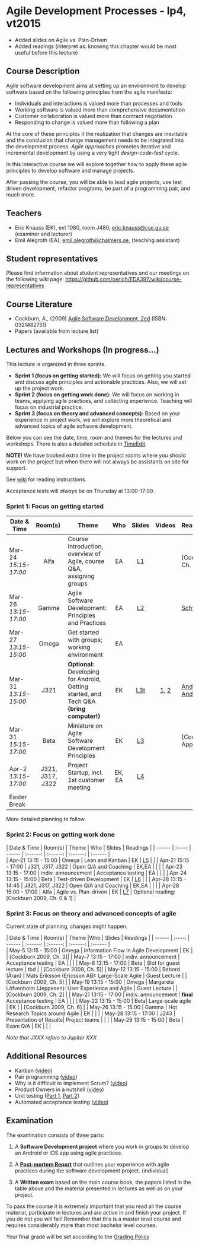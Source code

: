 # Agile Development Processes - lp4, vt2015

- Added slides on Agile vs. Plan-Driven
- Added readings (interpret as: knowing this chapter would be most useful before this lecture)

## Course Description
Agile software development aims at setting up an environment to develop software based on the following principles from the agile manifesto:

- Individuals and interactions is valued more than processes and tools
- Working software is valued more than comprehensive documentation
- Customer collaboration is valued more than contract negotiation
- Responding to change is valued more than following a plan

At the core of these principles it the realization that changes are inevitable and the conclusion that change management needs to be integrated into the development process. *Agile approaches* promotes iterative and incremental development by using a very tight *design-code-test* cycle.

In this interactive course we will explore together how to apply these agile principles to develop software and manage projects.

After passing the course, you will be able to lead agile projects, use test driven development, refactor programs, be part of a programming pair, and much more.

## Teachers

- Eric Knauss (EK), ext 1080, room J480, eric.knauss@cse.gu.se (examiner and lecturer)
- Emil Alégroth (EA), emil.alegroth@chalmers.se, (teaching assistant)

## Student representatives

Please find information about student representatives and our meetings on the following wiki page:
https://github.com/oerich/EDA397/wiki/course-representatives

## Course Literature

- Cockburn, A., (2009) [Agile Software Development, 2ed](http://www.amazon.com/Agile-Software-Development-Cooperative-Game/dp/0321482751/ref=sr_1_3?ie=UTF8&qid=1300358686&sr=8-3) (ISBN: 0321482751)
- Papers (available from lecture list)

## Lectures and Workshops (In progress…)

This lecture is organized in three sprints.

- **Sprint 1 (focus on getting started):** We will focus on getting you started and discuss agile principles and actionable practices. Also, we will set up the project work.
- **Sprint 2 (focus on getting work done):** We will focus on working in teams, applying agile practices, and collecting experience. Teaching will focus on industrial practice.
- **Sprint 3 (focus on theory and advanced concepts):** Based on your experience in project work, we will explore more theoretical and advanced topics of agile software development.

Below you can see the date, time, room and themes for the lectures and workshops. There is also a detailed schedule in [TimeEdit].

**NOTE!** We have booked extra time in the project rooms where you should work on the project but when there will not always be assistants on site for support.

See [wiki](https://github.com/oerich/EDA397/wiki/Reading-Instructions) for reading instructions.

Acceptance tests will *always* be on Thursday at 13:00-17:00.

### Sprint 1: Focus on getting started

| Date & Time | Room(s) | Theme |Who | Slides | Videos | Readings |
|  ------	| :----:	| ------	| :------: | :------: | :------: | :------ |  
| Mar-24 *15:15-17:00* | Alfa | Course Introduction, overview of Agile, course Q&A, assigning groups | EA | [L1] | | [Cockburn2009, Ch. 4], [Cohen04] |  
| Mar-26 *13:15-17:00* | Gamma |  Agile Software Development: Principles and Practices | EA | [L2] | | [Schwaber95]|  
| Mar-27 *13:15-15:00* | Omega | Get started with groups; working environment | EA | | | |  
| Mar-31 *13:15-15:00* | J321 | **Optional:** Developing for Android, Getting started, and Tech Q&A **(bring computer!)** | EK | [L3t] | [1][V21], [2][V22] | [Android](https://github.com/morganericsson/EDA397/wiki/Getting-Started:-Android), [AndroidExamples]
| Mar-31 *15:15-17:00* | Beta | Miniature on Agile Software Development Principles | EK | [L3] | | [Cockburn 2009, Appendix A] |
| Apr-2 *13:15-17:00* | J321, J317, J322 | Project Startup, incl. 1st customer meeting | EK, EA | [L4] | |  |
| Easter Break | |  | | | | | |

More detailed planning to follow.

### Sprint 2: Focus on getting work done

| Date & Time | Room(s) | Theme | Who | Slides | Readings |
|  ------	| :----:	| ------	| :------: | :------: | :------: | :------ |  
| Apr-21 13:15 - 15:00 | Omega | Lean and Kanban | EK | [L5] | |
| Apr-21 15:15 - 17:00 | J321, J317, J322 | Open Q/A and Coaching | EK,EA | | |
| Apr-23 13:15 - 17:00 | indiv. announcement | Acceptance testing | EA | | |
| Apr-24 13:15 - 15:00 | Beta | Test-driven Development | EK | [L6] | |
| Apr-28 13:15 - 14:45 | J321, J317, J322 | Open Q/A and Coaching | EK,EA | | |
| Apr-28 15:00 - 17:00 | Alfa | Agile vs. Plan-driven | EK | [L7] | Optional reading: [Cockburn 2009, Ch. 0 & 1] |


### Sprint 3: Focus on theory and advanced concepts of agile

Current state of planning, changes might happen.

| Date & Time | Room(s) | Theme |Who | Slides | Readings |
|  ------	| :----:	| ------	| :------: | :------: | :------: | :------ |  
| May-5 13:15 - 15:00 | Omega | Information Flow in Agile Development | EK | | [Cockburn 2009, Ch. 3]|
| May-7 13:15 - 17:00 | indiv. announcement | Acceptance testing | EA | |  |
| May-8 13:15 - 17:00 | Beta | Slot for guest lecture | tbd | | [Cockburn 2009, Ch. 5]|
| May-12 13:15 - 15:00 | Babord (Äran) | Mats Eriksson (Ericsson AB): Large-Scale Agile  | Guest Lecture | | [Cockburn 2009, Ch. 5] |
| May-19 13:15 - 15:00 | Omega | Margareta Löfvenholm (Jeppesen): User Experience and Agile | Guest Lecture | | [Cockburn 2009, Ch. 2] |
| May-21 13:15 - 17:00 | indiv. announcement | **final** Acceptance testing | EA | | |
| May-22 13:15 - 15:00 | Beta|  Large-scale agile | EK | | [Cockburn 2009, Ch. 6] |
| May-26 13:15 - 15:00 | Gamma | Hot Research Topics around Agile | EK | | |
| May-28 13:15 - 17:00 | J243 | Presentation of Results| Project teams | | |
| May-29 13:15 - 15:00 | Beta | Exam Q/A | EK | | |

*Note that JXXX refers to Jupiter XXX*

[TimeEdit]: https://se.timeedit.net/web/chalmers/db1/public/ri15YXQ2708Z59Qv3X0036Q6y6Y000965Y61Y5gQ7075763Z7.html
[AndroidExamples]: https://github.com/oerich/AndroidExamples
[Cohen04]: https://github.com/oerich/EDA397/blob/master/Papers/cohen_2004_intro_to_agile_methods.pdf?raw=true
[Schwaber95]: https://github.com/oerich/EDA397/blob/master/Papers/schwaber_1995_scrum_dev_process.pdf?raw=true

[L1]: https://github.com/oerich/EDA397/blob/master/Slides/l1.pdf?raw=true
[L2]: https://github.com/oerich/EDA397/blob/master/Slides/l2.pdf?raw=true
[L3]: https://github.com/oerich/EDA397/blob/master/Slides/l3.pdf?raw=true
[L3t]: https://github.com/oerich/EDA397/blob/master/Slides/l3t.pdf?raw=true
[L4]: https://github.com/oerich/EDA397/blob/master/Slides/l4.pdf?raw=true
[L5]: https://github.com/oerich/EDA397/blob/master/Slides/l5.pdf?raw=true
[L6]: https://github.com/oerich/EDA397/blob/master/Slides/l6.pdf?raw=true
[L7]: https://github.com/oerich/EDA397/blob/master/Slides/l7.pdf?raw=true
[L8]: https://github.com/oerich/EDA397/blob/master/Slides/l8.pdf?raw=true
[L9]: https://github.com/oerich/EDA397/blob/master/Slides/l9.pdf?raw=true
[L10]: https://github.com/oerich/EDA397/blob/master/Slides/l10.pdf?raw=true
[product-vision]: https://github.com/oerich/EDA397/blob/master/Slides/product-vision.pdf?raw=true
[ScalingAgile]: https://github.com/oerich/EDA397/blob/master/Slides/Luvoe-ScalingAgile.pdf
[exam-discussion]: https://github.com/oerich/EDA397/blob/master/Exams/exam-examples-2014.pdf?raw=true

[V11]: https://s3-eu-west-1.amazonaws.com/course-mats/EDA397/eda397_1_1.mp4
[V12]: https://s3-eu-west-1.amazonaws.com/course-mats/EDA397/eda397_1_2.mp4
[V13]: https://s3-eu-west-1.amazonaws.com/course-mats/EDA397/eda397_1_3.mp4
[V21]: https://s3-eu-west-1.amazonaws.com/course-mats/EDA397/eda397_2_1.mp4
[V22]: https://s3-eu-west-1.amazonaws.com/course-mats/EDA397/eda397_2_2.mp4
[V31]: https://s3-eu-west-1.amazonaws.com/course-mats/EDA397/eda397_3_1.mp4
[V32]: https://s3-eu-west-1.amazonaws.com/course-mats/EDA397/eda397_3_2.mp4
[V41]: https://s3-eu-west-1.amazonaws.com/course-mats/EDA397/eda397_4_1.mov

[PV]: https://s3-eu-west-1.amazonaws.com/course-mats/EDA397/Project.mp4
[PD]: https://github.com/morganericsson/EDA397/wiki/Project-Description

[QA1]: https://s3-eu-west-1.amazonaws.com/course-mats/EDA397/QA1.mp3
[QA2]: https://s3-eu-west-1.amazonaws.com/course-mats/EDA397/QA2.mp3
[QA3]: https://s3-eu-west-1.amazonaws.com/course-mats/EDA397/QA3.mp3

[G11]: https://s3-eu-west-1.amazonaws.com/course-mats/EDA397/spotify1.mp4
[G12]: https://s3-eu-west-1.amazonaws.com/course-mats/EDA397/spotify2.mp4
[G21]: https://s3-eu-west-1.amazonaws.com/course-mats/EDA397/op1.mp4
[G22]: https://s3-eu-west-1.amazonaws.com/course-mats/EDA397/op2.mp4

## Additional Resources

- Kanban ([video](http://vimeo.com/16918747))
- Pair programming ([video](http://vimeo.com/7814261))
- Why is it difficult to implement Scrum? ([video](http://vimeo.com/7849448))
- Product Owners in a nutshell ([video](http://www.youtube.com/watch?v=502ILHjX9EE))
- Unit testing ([Part 1](https://s3-eu-west-1.amazonaws.com/course-mats/DAT255/ut1.mp4), [Part 2](https://s3-eu-west-1.amazonaws.com/course-mats/DAT255/ut2.mp4))
- Automated acceptance testing ([video](http://www.youtube.com/watch?v=m-HudsS0c7Q))

## Examination
The examination consists of three parts:

1. A **Software Development project** where you work in groups to develop an Android or iOS app using agile practices.

2. A  **[Post-mortem Report][PMR]** that outlines your experience with agile practices during the software development project. (individual)

3. A **Written exam**  based on the main course book, the papers listed in the table above and the material presented in lectures as well as on your project.

To pass the course it is extremely important that you read all the course material, participate in lectures and are active in and finish your project. If you do not you will fail! Remember that this is a master level course and requires considerably more than most bachelor level courses.

Your final grade will be set according to the [Grading Policy][GP]

[GP]: https://github.com/oerich/EDA397/wiki/Grading-Policy
[PMR]: https://github.com/oerich/EDA397/wiki/Post-mortem-Report
[AT]: https://github.com/oerich/EDA397/wiki/Acceptance-Tests
